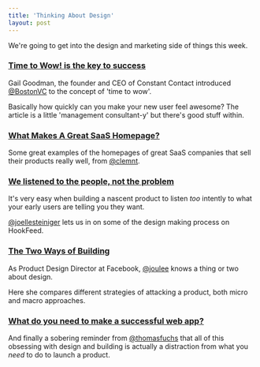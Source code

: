 ```yaml
---
title: 'Thinking About Design'
layout: post
---
```


We're going to get into the design and marketing side of things this week.

### [Time to Wow! is the key to success](http://www.forentrepreneurs.com/time-to-wow/)

Gail Goodman, the founder and CEO of Constant Contact introduced [@BostonVC](http://twitter.com/BostonVC) to the concept of 'time to wow'.

Basically how quickly can you make your new user feel awesome? The article is a little 'management consultant-y' but there's good stuff within.


### [What Makes A Great SaaS Homepage?](http://blog.frontapp.com/what-makes-a-great-saas-homepage/)

Some great examples of the homepages of great SaaS companies that sell their products really well, from [@clemnt](https://twitter.com/clemnt).


### [We listened to the people, not the problem](https://medium.com/product-design/1816bd8a341a)

It's very easy when building a nascent product to listen *too* intently to what your early users are telling you they want.

[@joellesteiniger](http://twitter.com) lets us in on some of the design making process on HookFeed.


### [The Two Ways of Building](https://medium.com/the-year-of-the-looking-glass/ddc1587cb3f6)

As Product Design Director at Facebook, [@joulee](http://twitter.com/joulee) knows a thing or two about design.

Here she compares different strategies of attacking a product, both micro and macro approaches.


### [What do you need to make a successful web app?](http://mir.aculo.us/2014/04/13/what-do-you-need-to-make-a-successful-web-app/)

And finally a sobering reminder from [@thomasfuchs](http://twitter.com/thomasfuchs) that all of this obsessing with design and building is actually a distraction from what you *need* to do to launch a product.
